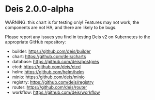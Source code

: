 # Deis 2.0.0-alpha

WARNING: this chart is for testing only! Features may not work, the
components are not HA, and there are likely to be bugs.

Please report any issues you find in testing Deis v2 on Kubernetes
to the appropriate GitHub repository:
- builder: https://github.com/deis/builder
- chart: https://github.com/deis/charts
- database: https://github.com/deis/postgres
- etcd: https://github.com/deis/etcd
- helm: https://github.com/helm/helm
- minio: https://github.com/deis/minio
- registry: https://github.com/deis/registry
- router: https://github.com/deis/router
- workflow: https://github.com/deis/workflow
